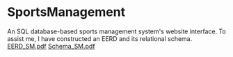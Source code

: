 # SportsManagement

An SQL database-based sports management system's website interface.
To assist me, I have constructed an EERD and its relational schema.
[EERD_SM.pdf](https://github.com/mohamedghaly1/SportsManagement/files/11394213/EERD_SM.pdf)
[Schema_SM.pdf](https://github.com/mohamedghaly1/SportsManagement/files/11394214/Schema_SM.pdf)
